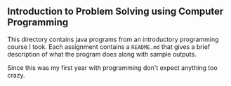 ## Introduction to Problem Solving using Computer Programming
This directory contains java programs from an introductory programming course I took. Each assignment contains a `README.md` that gives a brief description of what the program does along with sample outputs.

Since this was my first year with programming don't expect anything too crazy.
